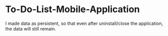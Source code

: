# To-Do-List-Mobile-Application
I made data as persistent, so that even after uninstall/close the application, the data will still remain. 
